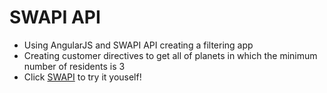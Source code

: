 # SWAPI API
  - Using AngularJS and SWAPI API creating a filtering app
  - Creating customer directives to get all of planets in which the minimum number of residents is 3
  - Click [SWAPI](http://yuhuahe1989.github.io/swapi) to try it youself!
